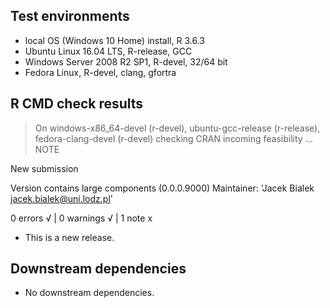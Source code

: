 ## Test environments
* local OS (Windows 10 Home) install, R 3.6.3
* Ubuntu Linux 16.04 LTS, R-release, GCC
* Windows Server 2008 R2 SP1, R-devel, 32/64 bit
* Fedora Linux, R-devel, clang, gfortra

## R CMD check results
> On windows-x86_64-devel (r-devel), ubuntu-gcc-release (r-release), fedora-clang-devel (r-devel)
  checking CRAN incoming feasibility ... NOTE
  
  New submission
  
  Version contains large components (0.0.0.9000)
  Maintainer: 'Jacek Bialek <jacek.bialek@uni.lodz.pl>'

0 errors √ | 0 warnings √ | 1 note x

* This is a new release.

## Downstream dependencies

* No downstream dependencies.

